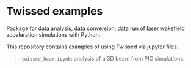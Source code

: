 # Twissed examples

Package for data analysis, data conversion, data run of laser wakefield acceleration simulations with Python.

This repository contains examples of using Twissed via jupyter files.

> `twissed_beam.ipynb`: analysis of a 3D beam from PIC simulations.
